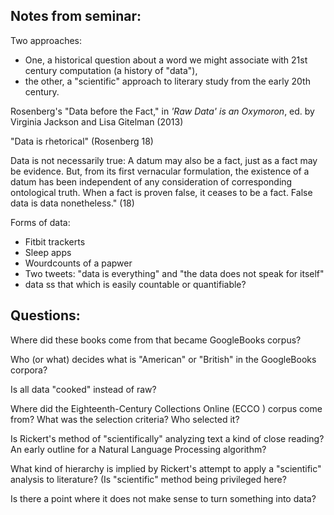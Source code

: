 ## Notes from seminar:

Two approaches: 
- One, a historical question about a word we might associate with 21st century computation (a history of "data"), 
- the other, a "scientific" approach to literary study from the early 20th century.



Rosenberg's "Data before the Fact," in *'Raw Data' is an Oxymoron*, ed. by Virginia Jackson and Lisa Gitelman (2013)

"Data is rhetorical" (Rosenberg 18)

Data is not necessarily true: A datum may also be a fact, just as a fact may be evidence. But, from its first vernacular formulation, the existence of a datum has been independent of any consideration of corresponding ontological truth. When a fact is proven false, it ceasesto be a fact. False data is data nonetheless."  (18)


Forms of data:

- Fitbit trackerts
- Sleep apps
- Wourdcounts of a papwer
- Two tweets: "data is everything" and "the data does not speak for itself"
- data ss that which is easily countable or quantifiable?


## Questions:

Where did these books come from that became GoogleBooks corpus?

Who (or what) decides what is "American" or "British" in the GoogleBooks corpora?

Is all data "cooked" instead of raw?

Where did the Eighteenth-Century Collections Online (ECCO ) corpus come from? What was the selection criteria? Who selected it?

Is Rickert's method of "scientifically" analyzing text a kind of close reading? An early outline for a Natural Language Processing algorithm?

What kind of hierarchy is implied by Rickert's attempt to apply a "scientific" analysis to literature? (Is "scientific" method being privileged here?

Is there a point where it does not make sense to turn something into data?




